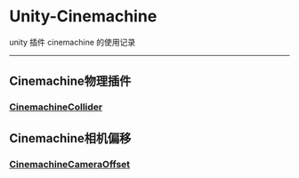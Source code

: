 # Unity-Cinemachine
unity 插件 cinemachine 的使用记录
> 
---
## Cinemachine物理插件
### [CinemachineCollider](https://github.com/JuwayD/Unity-Cinemachine/blob/main/CinemachineCollider.md)

## Cinemachine相机偏移
### [CinemachineCameraOffset](https://github.com/JuwayD/Unity-Cinemachine/blob/main/CinemachineCameraOffset.md)
